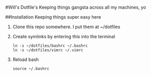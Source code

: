#Will's Dotfile's
Keeping things gangsta across all my machines, yo

##Installation
Keeping things super easy here

1. Clone this repo somewhere. I put them at ~/dotfiles
2. Create symlinks by entering this into the terminal
    
    ```
    ln -s ~/dotfiles/bashrc ~/.bashrc
    ln -s ~/dotfiles/vimrc ~/.vimrc
    ```

3. Reload bash

    ```
    source ~/.bashrc
    ```
